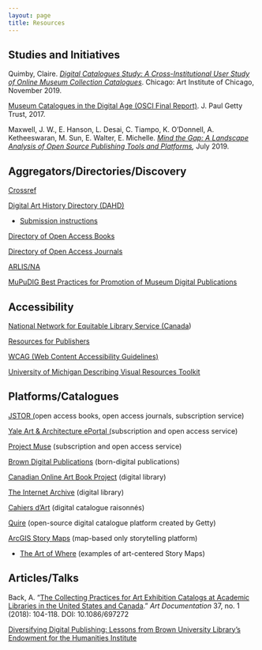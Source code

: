```yaml
---
layout: page
title: Resources
---
```

## **Studies and Initiatives**

Quimby, Claire. *[Digital Catalogues Study: A Cross-Institutional User Study of Online Museum Collection Catalogues](https://digpublishing.github.io/catalogues-study/.)*. Chicago: Art Institute of Chicago, November 2019. 

[Museum Catalogues in the Digital Age (OSCI Final Report)](https://www.getty.edu/publications/osci-report/). J. Paul Getty Trust, 2017. 

Maxwell, J. W., E. Hanson, L. Desai, C. Tiampo, K. O’Donnell, A. Ketheeswaran, M. Sun, E. Walter, E. Michelle.  *[Mind the Gap: A Landscape Analysis of Open Source Publishing Tools and Platforms](https://doi.org/10.21428/6bc8b38c.2e2f6c3f),* July 2019. 

## Aggregators/Directories/Discovery

[Crossref ](https://www.crossref.org/)

[Digital Art History Directory (DAHD)](https://dahd.hcommons.org/)

* [Submission instructions](https://dahd.hcommons.org/submission-instructions/) 

[Directory of Open Access Books](https://www.doabooks.org/)

[Directory of Open Access Journals](https://doaj.org/)

[ARLIS/NA](https://www.arlisna.org/) 

[MuPuDIG Best Practices for Promotion of Museum Digital Publications](https://digpublishing.github.io/best-practices)

## Accessibility

[National Network for Equitable Library Service (Canada](https://nnels.ca/)) 

[Resources for Publishers](https://nnels.ca/accessible-books)

[WCAG (Web Content Accessibility Guidelines)](https://www.w3.org/WAI/standards-guidelines/wcag/)

[University of Michigan Describing Visual Resources Toolkit](https://describingvisualresources.org/)

## Platforms/Catalogues

[JSTOR (](https://www.jstor.org/)open access books, open access journals, subscription service)

[Yale Art & Architecture ePortal (](https://aaeportal.com/home)subscription and open access service)

[Project Muse](https://muse.jhu.edu/) (subscription and open access service)

[Brown Digital Publications](https://library.brown.edu/create/digitalpublications/) (born-digital publications)

[Canadian Online Art Book Project](https://www.aci-iac.ca/art-books/) (digital library)

[The Internet Archive](https://archive.org/) (digital library)

[Cahiers d’Art](https://cahiersdartinstitute.org/) (digital catalogue raisonnés)

[Quire](https://quire.getty.edu/) (open-source digital catalogue platform created by Getty)

[ArcGIS Story Maps](https://storymaps.arcgis.com/) (map-based only storytelling platform)

* [The Art of Where](https://storymaps.arcgis.com/collections/87016de9b5db4580b4a9340364eb7c80) (examples of art-centered Story Maps)

## Articles/Talks

Back, A. “[The Collecting Practices for Art Exhibition Catalogs at Academic Libraries in the United States and Canada](https://www.journals.uchicago.edu/doi/10.1086/697272).” *Art Documentation* 37, no. 1 (2018): 104-118. DOI: 10.1086/697272 

[Diversifying Digital Publishing: Lessons from Brown University Library’s Endowment for the Humanities Institute](https://www.cni.org/topics/digital-humanities/diversifying-digital-publishing-lessons-from-brown-university-librarys-national-endowment-for-the-humanities-institute)
